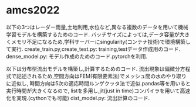 # amcs2022

以下の3つはレーダー雨量,土地利用,水位など,異なる複数のデータを用いて機械学習モデルを構築するためのコード.
バッチサイズによっては,データ容量が大きくメモリ不足になるため,学科サーバーにsingularity(コンテナ技術)で環境構築して実行.
create_train.py,create_test.py: training,testデータ作成用のコード.
dense_model.py: モデル作成のためのコード.pytorchを利用.

以下は分布型流出モデルを構築し,計算するためのコード.
流出現象は偏微分方程式で記述されるため,空間方向はFEM(有限要素法)でメッシュ間の水のやり取りに近似し,
時間方向は5次の適応時間ルンゲクッタ法で近似.pandas等を用いると実行時間が大きくなるので,
listを多用し,jit(just in time)コンパイラを用いて高速化を実現.(cythonでも可能)
dist_model.py: 流出計算のコード.
